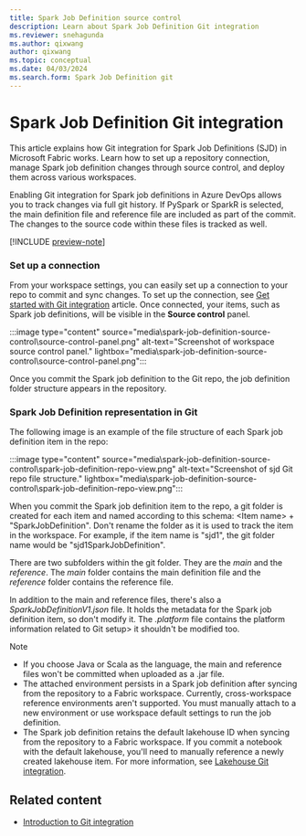 ```yaml
---
title: Spark Job Definition source control
description: Learn about Spark Job Definition Git integration 
ms.reviewer: snehagunda
ms.author: qixwang
author: qixwang
ms.topic: conceptual
ms.date: 04/03/2024
ms.search.form: Spark Job Definition git
---
```


# Spark Job Definition Git integration 

This article explains how Git integration for Spark Job Definitions (SJD) in Microsoft Fabric works. Learn how to set up a repository connection, manage Spark job definition changes through source control, and deploy them across various workspaces.


Enabling Git integration for Spark job definitions in Azure DevOps allows you to track changes via full git history. If PySpark or SparkR is selected, the main definition file and reference file are included as part of the commit. The changes to the source code within these files is tracked as well.

[!INCLUDE [preview-note](../includes/feature-preview-note.md)]

### Set up a connection

From your workspace settings, you can easily set up a connection to your repo to commit and sync changes. To set up the connection, see [Get started with Git integration](../cicd/git-integration/git-get-started.md) article. Once connected, your items, such as Spark job definitions, will be visible in the **Source control** panel.

:::image type="content" source="media\spark-job-definition-source-control\source-control-panel.png" alt-text="Screenshot of workspace source control panel." lightbox="media\spark-job-definition-source-control\source-control-panel.png":::

Once you commit the Spark job definition to the Git repo, the job definition folder structure appears in the repository.


### Spark Job Definition representation in Git

The following image is an example of the file structure of each Spark job definition item in the repo:

:::image type="content" source="media\spark-job-definition-source-control\spark-job-definition-repo-view.png" alt-text="Screenshot of sjd Git repo file structure." lightbox="media\spark-job-definition-source-control\spark-job-definition-repo-view.png":::

When you commit the Spark job definition item to the repo, a git folder is created for each item and named according to this schema: \<Item name\> + "SparkJobDefinition". Don't rename the folder as it is used to track the item in the workspace. For example, if the item name is "sjd1", the git folder name would be "sjd1SparkJobDefinition".

There are two subfolders within the git folder. They are the *main* and the *reference*. The *main* folder contains the main definition file and the *reference* folder contains the reference file.

In addition to the main and reference files, there's also a *SparkJobDefinitionV1.json* file. It holds the metadata for the Spark job definition item, so don't modify it.
The *.platform* file contains the platform information related to Git setup> it shouldn't be modified too.

> [!NOTE]
>
> - If you choose Java or Scala as the language, the main and reference files won't be committed when uploaded as a .jar file.
> - The attached environment persists in a Spark job definition after syncing from the repository to a Fabric workspace. Currently, cross-workspace reference environments aren't supported. You must manually attach to a new environment or use workspace default settings to run the job definition.
> - The Spark job definition retains the default lakehouse ID when syncing from the repository to a Fabric workspace. If you commit a notebook with the default lakehouse, you'll need to manually reference a newly created lakehouse item. For more information, see [Lakehouse Git integration](lakehouse-git-deployment-pipelines.md).


## Related content

- [Introduction to Git integration](../cicd/git-integration/intro-to-git-integration.md)
